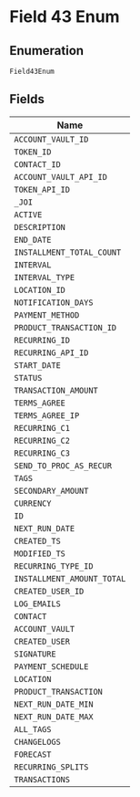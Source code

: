 
# Field 43 Enum

## Enumeration

`Field43Enum`

## Fields

| Name |
|  --- |
| `ACCOUNT_VAULT_ID` |
| `TOKEN_ID` |
| `CONTACT_ID` |
| `ACCOUNT_VAULT_API_ID` |
| `TOKEN_API_ID` |
| `_JOI` |
| `ACTIVE` |
| `DESCRIPTION` |
| `END_DATE` |
| `INSTALLMENT_TOTAL_COUNT` |
| `INTERVAL` |
| `INTERVAL_TYPE` |
| `LOCATION_ID` |
| `NOTIFICATION_DAYS` |
| `PAYMENT_METHOD` |
| `PRODUCT_TRANSACTION_ID` |
| `RECURRING_ID` |
| `RECURRING_API_ID` |
| `START_DATE` |
| `STATUS` |
| `TRANSACTION_AMOUNT` |
| `TERMS_AGREE` |
| `TERMS_AGREE_IP` |
| `RECURRING_C1` |
| `RECURRING_C2` |
| `RECURRING_C3` |
| `SEND_TO_PROC_AS_RECUR` |
| `TAGS` |
| `SECONDARY_AMOUNT` |
| `CURRENCY` |
| `ID` |
| `NEXT_RUN_DATE` |
| `CREATED_TS` |
| `MODIFIED_TS` |
| `RECURRING_TYPE_ID` |
| `INSTALLMENT_AMOUNT_TOTAL` |
| `CREATED_USER_ID` |
| `LOG_EMAILS` |
| `CONTACT` |
| `ACCOUNT_VAULT` |
| `CREATED_USER` |
| `SIGNATURE` |
| `PAYMENT_SCHEDULE` |
| `LOCATION` |
| `PRODUCT_TRANSACTION` |
| `NEXT_RUN_DATE_MIN` |
| `NEXT_RUN_DATE_MAX` |
| `ALL_TAGS` |
| `CHANGELOGS` |
| `FORECAST` |
| `RECURRING_SPLITS` |
| `TRANSACTIONS` |

